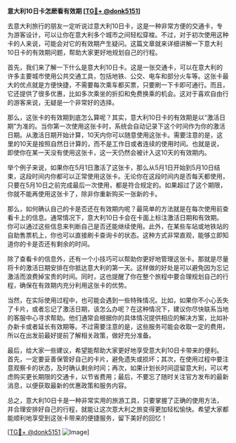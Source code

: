 **意大利10日卡怎麽看有效期 [[TG💪+ @donk5151](https://t.me/s/donk5151)]**

去意大利旅行的朋友一定听说过意大利10日卡，这是一种非常方便的交通卡，专为游客设计，可以让你在意大利多个城市之间轻松穿梭。不过，对于初次使用这种卡的人来说，可能会对它的有效期产生疑问。这篇文章就来详细讲解一下意大利10日卡的有效期问题，帮助大家更好地规划自己的行程。

首先，我们来了解一下什么是意大利10日卡。这是一张交通卡，可以在意大利的许多主要城市使用公共交通工具，包括地铁、公交、电车和部分火车等。这张卡最大的优点就是方便快捷，不需要每次乘车都买票，只要刷一下卡即可通行。而且，它还提供了很多优惠，比如多次乘坐的折扣和免费换乘的机会。这对于喜欢自由行的游客来说，无疑是一个非常好的选择。

那么，这张卡的有效期到底怎么算呢？其实，意大利10日卡的有效期是以“激活日期”为准的。当你第一次使用这张卡时，系统会自动记录下这个时间作为你的激活日期。从激活日期开始计算，10天内你可以随意使用这张卡。需要注意的是，这里的10天是按照自然日计算的，而不是工作日或者连续的使用时间。也就是说，即使你在某一天没有使用这张卡，这一天仍然会被计入这10天的有效期内。

举个例子来说，如果你在5月1日激活了这张卡，那么从5月1日开始到5月10日结束，这段时间内你都可以正常使用这张卡。无论你在这段时间内是否每天都使用，只要在5月10日之前完成最后一次使用，都是符合规定的。如果超过了这个期限，你就不能再使用这张卡了，除非你重新购买一张新的卡。

那么，如何确认自己的卡是否还在有效期内呢？最简单的方法就是在每次使用前查看卡上的信息。通常情况下，意大利10日卡会在卡面上标注激活日期和有效期。你可以通过这些信息来判断自己是否还能继续使用。此外，在某些车站或地铁站的自助售票机上，你也可以直接刷卡查询卡的状态。这种方式非常直观，能够立即知道你的卡是否还有剩余的时间。

除了查看卡的信息外，还有一个小技巧可以帮助你更好地管理这张卡。那就是尽量将卡的激活日期安排在你抵达意大利的第一天。这样做的好处是可以避免因为忘记激活而浪费掉宝贵的时间。同时，这也提醒了你在整个旅程中要合理规划自己的行程，确保在有效期内充分利用这张卡的优势。

当然，在实际使用过程中，也可能会遇到一些特殊情况。比如，如果你不小心丢失了卡片，或者忘记了激活日期，该怎么办呢？在这种情况下，建议你尽快联系当地的客服中心寻求帮助。他们通常会根据你的具体情况提供相应的解决方案，比如补办新卡或者延长有效期等。不过需要注意的是，这些服务可能会收取一定的费用，所以在出发前最好提前了解相关政策，做好充分准备。

最后，给大家一些建议，希望能帮助大家更好地享受意大利10日卡带来的便利。首先，一定要妥善保管好自己的卡片，避免遗失或损坏；其次，在使用过程中要注意观察卡的状态，及时确认剩余时间；再次，如果计划长时间逗留意大利，可以考虑购买更长期限的交通卡，以节省费用；最后，不要忘了随时关注官方发布的最新消息，以便获取最新的优惠政策和服务内容。

总之，意大利10日卡是一种非常实用的旅游工具，只要掌握了正确的使用方法，并合理安排好自己的行程，就能让这次意大利之旅变得更加轻松愉快。希望大家都能顺利地享受到这张卡带来的便捷服务，留下美好的回忆！

[[TG💪+ @donk5151](https://t.me/s/donk5151) ![Image](https://i.postimg.cc/rwNCRYN7/Snipaste-2025-04-30-17-27-05.png)]